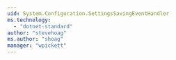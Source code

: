 ```yaml
---
uid: System.Configuration.SettingsSavingEventHandler
ms.technology: 
  - "dotnet-standard"
author: "stevehoag"
ms.author: "shoag"
manager: "wpickett"
---
```

